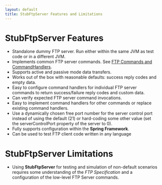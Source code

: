 ```yaml
---
layout: default
title: StubFtpServer Features and Limitations
---  
```


# StubFtpServer Features

 * Standalone dummy FTP server. Run either within the same JVM as test code or in a different JVM.
 * Implements common FTP server commands. See [FTP Commands and CommandHandlers](./stubftpserver-commandhandlers.html).
 * Supports active and passive mode data transfers.
 * Works out of the box with reasonable defaults: success reply codes and empty data.
 * Easy to configure command handlers for individual FTP server commands to return success/failure reply codes and custom data.
 * Can verify expected FTP server command invocations.
 * Easy to implement command handlers for other commands or replace existing command handlers.
 * Use a dynamically chosen free port number for the server control port instead of using the default (21)
   or hard-coding some other value (set the serverControlPort property of the server to 0).
 * Fully supports configuration within the **Spring Framework**.
 * Can be used to test FTP client code written in any language
  

# StubFtpServer Limitations

 * Using **StubFtpServer** for testing and simulation of non-default scenarios requires
   some understanding of the *FTP Specification* and a configuration of the low-level
   FTP Server commands. 
  